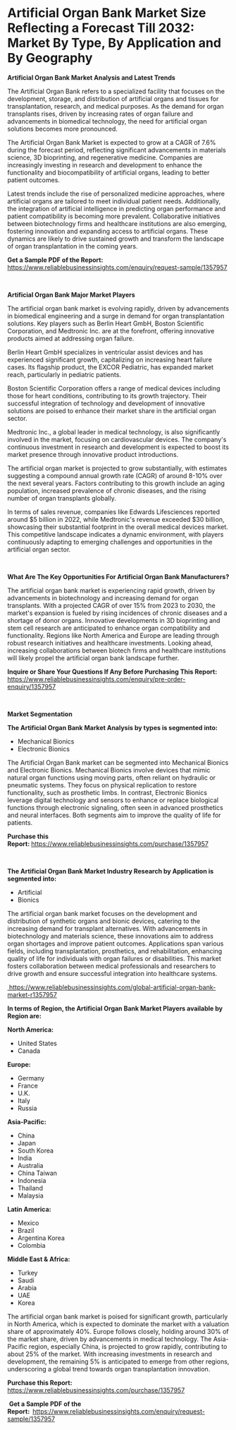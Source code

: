 <p><h1>Artificial Organ Bank Market Size Reflecting a Forecast Till 2032: Market By Type, By Application and By Geography</h1></p><p><strong>Artificial Organ Bank Market Analysis and Latest Trends</strong></p>
<p><p>The Artificial Organ Bank refers to a specialized facility that focuses on the development, storage, and distribution of artificial organs and tissues for transplantation, research, and medical purposes. As the demand for organ transplants rises, driven by increasing rates of organ failure and advancements in biomedical technology, the need for artificial organ solutions becomes more pronounced. </p><p>The Artificial Organ Bank Market is expected to grow at a CAGR of 7.6% during the forecast period, reflecting significant advancements in materials science, 3D bioprinting, and regenerative medicine. Companies are increasingly investing in research and development to enhance the functionality and biocompatibility of artificial organs, leading to better patient outcomes. </p><p>Latest trends include the rise of personalized medicine approaches, where artificial organs are tailored to meet individual patient needs. Additionally, the integration of artificial intelligence in predicting organ performance and patient compatibility is becoming more prevalent. Collaborative initiatives between biotechnology firms and healthcare institutions are also emerging, fostering innovation and expanding access to artificial organs. These dynamics are likely to drive sustained growth and transform the landscape of organ transplantation in the coming years.</p></p>
<p><strong>Get a Sample PDF of the Report:&nbsp;</strong> <a href="https://www.reliablebusinessinsights.com/enquiry/request-sample/1357957?utm_campaign=3527&utm_medium=2&utm_source=Github&utm_content=ia&utm_term=19042025&utm_id=artificial-organ-bank">https://www.reliablebusinessinsights.com/enquiry/request-sample/1357957</a></p>
<p>&nbsp;</p>
<p><strong>Artificial Organ Bank Major Market Players</strong></p>
<p><p>The artificial organ bank market is evolving rapidly, driven by advancements in biomedical engineering and a surge in demand for organ transplantation solutions. Key players such as Berlin Heart GmbH, Boston Scientific Corporation, and Medtronic Inc. are at the forefront, offering innovative products aimed at addressing organ failure.</p><p>Berlin Heart GmbH specializes in ventricular assist devices and has experienced significant growth, capitalizing on increasing heart failure cases. Its flagship product, the EXCOR Pediatric, has expanded market reach, particularly in pediatric patients.</p><p>Boston Scientific Corporation offers a range of medical devices including those for heart conditions, contributing to its growth trajectory. Their successful integration of technology and development of innovative solutions are poised to enhance their market share in the artificial organ sector.</p><p>Medtronic Inc., a global leader in medical technology, is also significantly involved in the market, focusing on cardiovascular devices. The company's continuous investment in research and development is expected to boost its market presence through innovative product introductions.</p><p>The artificial organ market is projected to grow substantially, with estimates suggesting a compound annual growth rate (CAGR) of around 8-10% over the next several years. Factors contributing to this growth include an aging population, increased prevalence of chronic diseases, and the rising number of organ transplants globally.</p><p>In terms of sales revenue, companies like Edwards Lifesciences reported around $5 billion in 2022, while Medtronic's revenue exceeded $30 billion, showcasing their substantial footprint in the overall medical devices market. This competitive landscape indicates a dynamic environment, with players continuously adapting to emerging challenges and opportunities in the artificial organ sector.</p></p>
<p>&nbsp;</p>
<p><strong>What Are The Key Opportunities For Artificial Organ Bank Manufacturers?</strong></p>
<p><p>The artificial organ bank market is experiencing rapid growth, driven by advancements in biotechnology and increasing demand for organ transplants. With a projected CAGR of over 15% from 2023 to 2030, the market's expansion is fueled by rising incidences of chronic diseases and a shortage of donor organs. Innovative developments in 3D bioprinting and stem cell research are anticipated to enhance organ compatibility and functionality. Regions like North America and Europe are leading through robust research initiatives and healthcare investments. Looking ahead, increasing collaborations between biotech firms and healthcare institutions will likely propel the artificial organ bank landscape further.</p></p>
<p><strong>Inquire or Share Your Questions If Any Before Purchasing This Report:</strong> <a href="https://www.reliablebusinessinsights.com/enquiry/pre-order-enquiry/1357957?utm_campaign=3527&utm_medium=2&utm_source=Github&utm_content=ia&utm_term=19042025&utm_id=artificial-organ-bank">https://www.reliablebusinessinsights.com/enquiry/pre-order-enquiry/1357957</a></p>
<p>&nbsp;</p>
<p><strong>Market Segmentation</strong></p>
<p><strong>The Artificial Organ Bank Market Analysis by types is segmented into:</strong></p>
<p><ul><li>Mechanical Bionics</li><li>Electronic Bionics</li></ul></p>
<p><p>The Artificial Organ Bank market can be segmented into Mechanical Bionics and Electronic Bionics. Mechanical Bionics involve devices that mimic natural organ functions using moving parts, often reliant on hydraulic or pneumatic systems. They focus on physical replication to restore functionality, such as prosthetic limbs. In contrast, Electronic Bionics leverage digital technology and sensors to enhance or replace biological functions through electronic signaling, often seen in advanced prosthetics and neural interfaces. Both segments aim to improve the quality of life for patients.</p></p>
<p><strong>Purchase this Report:&nbsp;</strong><a href="https://www.reliablebusinessinsights.com/purchase/1357957?utm_campaign=3527&utm_medium=2&utm_source=Github&utm_content=ia&utm_term=19042025&utm_id=artificial-organ-bank">https://www.reliablebusinessinsights.com/purchase/1357957</a></p>
<p>&nbsp;</p>
<p><strong>The Artificial Organ Bank Market Industry Research by Application is segmented into:</strong></p>
<p><ul><li>Artificial</li><li>Bionics</li></ul></p>
<p><p>The artificial organ bank market focuses on the development and distribution of synthetic organs and bionic devices, catering to the increasing demand for transplant alternatives. With advancements in biotechnology and materials science, these innovations aim to address organ shortages and improve patient outcomes. Applications span various fields, including transplantation, prosthetics, and rehabilitation, enhancing quality of life for individuals with organ failures or disabilities. This market fosters collaboration between medical professionals and researchers to drive growth and ensure successful integration into healthcare systems.</p></p>
<p><a href="https://www.reliablebusinessinsights.com/global-artificial-organ-bank-market-r1357957?utm_campaign=3527&utm_medium=2&utm_source=Github&utm_content=ia&utm_term=19042025&utm_id=artificial-organ-bank">&nbsp;https://www.reliablebusinessinsights.com/global-artificial-organ-bank-market-r1357957</a></p>
<p><strong>In terms of Region, the Artificial Organ Bank Market Players available by Region are:</strong></p>
<p>
    <p> <strong> North America: </strong>
        <ul>
            <li>United States</li>
            <li>Canada</li>
        </ul>
        </p> 
    <p> <strong> Europe: </strong>
        <ul>
            <li>Germany</li>
            <li>France</li>
            <li>U.K.</li>
            <li>Italy</li>
            <li>Russia</li>
        </ul>
        </p> 
    <p> <strong> Asia-Pacific: </strong>
        <ul>
            <li>China</li>
            <li>Japan</li>
            <li>South Korea</li>
            <li>India</li>
            <li>Australia</li>
            <li>China Taiwan</li>
            <li>Indonesia</li>
            <li>Thailand</li>
            <li>Malaysia</li>
        </ul>
        </p> 
    <p> <strong> Latin America: </strong>
        <ul>
            <li>Mexico</li>
            <li>Brazil</li>
            <li>Argentina Korea</li>
            <li>Colombia</li>
        </ul>
        </p> 
    <p> <strong> Middle East & Africa: </strong>
        <ul>
            <li>Turkey</li>
            <li>Saudi</li>
            <li>Arabia</li>
            <li>UAE</li>
            <li>Korea</li>
        </ul>
    </p>
    </p>
<p><p>The artificial organ bank market is poised for significant growth, particularly in North America, which is expected to dominate the market with a valuation share of approximately 40%. Europe follows closely, holding around 30% of the market share, driven by advancements in medical technology. The Asia-Pacific region, especially China, is projected to grow rapidly, contributing to about 25% of the market. With increasing investments in research and development, the remaining 5% is anticipated to emerge from other regions, underscoring a global trend towards organ transplantation innovation.</p></p>
<p><strong>Purchase this Report: </strong><a href="https://www.reliablebusinessinsights.com/purchase/1357957?utm_campaign=3527&utm_medium=2&utm_source=Github&utm_content=ia&utm_term=19042025&utm_id=artificial-organ-bank">https://www.reliablebusinessinsights.com/purchase/1357957</a></p>
<p>&nbsp;<strong>Get a Sample PDF of the Report:&nbsp;&nbsp;</strong><a href="https://www.reliablebusinessinsights.com/enquiry/request-sample/1357957?utm_campaign=3527&utm_medium=2&utm_source=Github&utm_content=ia&utm_term=19042025&utm_id=artificial-organ-bank">https://www.reliablebusinessinsights.com/enquiry/request-sample/1357957</a></p>
<p><strong></strong></p>
<p><p></p><p></p><p></p></p>